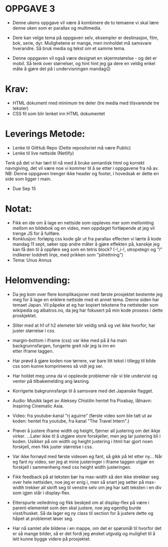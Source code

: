 # OPPGAVE 3
- Denne ukens oppgave vil være å kombinere de to temaene vi skal lære denne uken som er parallax og multimedia.

- Dere kan velge tema på oppgaven selv, eksempler er destinasjon, film, bok, serie, dyr. Mulighetene er mange, men innholdet må samsvare    hverandre. Så bruk media og tekst om et samme tema.

 - Denne oppgaven vil også være designet en skjermstørelse - og det er mobil. Så tenk over størrelser, og hint hint jeg ga dere en veldig enkel måte å gjøre det på i undervisningen mandag😉

# Krav:
 - HTML dokument med minimum tre deler (tre media med tilsvarende tre tekster)
 - CSS fil som blir lenket inn HTML dokumentet

# Leverings Metode:
 - Lenke til GitHub Repo (Dette repositoriet må være Public)
 - Lenke til live nettside (Netlify)

Tenk på det vi har lært til nå med å bruke semantisk html og korrekt navngiving, det vil være noe vi kommer til å se etter i oppgavene fra nå av.
NB: Denne oppgaven trenger ikke header og footer, i hovedsak er dette en side som ligger i main.

 - Due Sep 15



 # Notat:
  - Fikk en ide om å lage en nettside som oppleves mer som mellomting mellom en bildebok og en video, men oppdaget fortløpende at jeg vil trenge JS for å fullføre.
  - Konklusjon: forløpig css kode går ut fra parallax effecten vi lærte å kode mandag 11 sept, søker opp andre måter å gjøre effekten på, kanskje jeg kan få den til å oppføre seg som en tetris block? (-!_i-!, utropstegn og "i" indikerer loddrett linje, med prikken som "pilrettning")
  - Tema: Unus Annus

  # Helomvending: 
  - Da jeg kom over flere komplikasjoner med første prosjektet bestemte jeg meg for å lage en enklere nettside med et annet tema. Denne siden har temaet Japan. Vil påpeke at eg har kopiert tekstene fra nettsteder som wikipedia og albatros.no, da jeg har fokusert på min kode prosess i dette proskjektet. 
  - Sliter med at h1 of h2 elemeter blir veldig små og vet ikke hvorfor, har juster størrelse i css.
  - margin-bottom i iframe (css) var ikke med på å ha main backgrunnsfargen, fungerte greit når jeg la inn en <br> etter iframe taggen. 
  - Har prøvd å gjøre koden noe tørrere, var bare litt tekst i tillegg til bilde css som kunne komprimeres så vidt jeg ser.
  - Har holdet meg unna <picture> da vi opplevde problemer når vi ble undervist og venter på tilbakemelding ang løsning.
  - Korrigerte bakgrunnsfarge til å samsvare med det Japanske flagget.
  - Audio: Musikk laget av Aleksey Chistilin  hentet fra Pixabay, låtnavn: Inspiring Cinematic Asia.
  - Video: fra youtube-kanal "rj aguirre"
  (første video som ble tatt ut av koden: hentet fra youtube, fra kanal "The Travel Intern".)

  - Prøver å justere iframe width og height, fjerner all justering om det ikkje virker. ...Later ikke til å utgjøre store forskjeller, men jeg lar justering bli i koden. Usikker på om width og height justering i html har gjort noen forskjell, men fikk juster størrelse i css.
  - Var ikke fornøyd med første videoen eg fant, så gikk på let etter ny... Når eg fant ny video, ser jeg at mine justeringer i iframe taggen utgjør en forskjell i sammenheng med css height width justeringen. 

  - Fikk feedback på at teksten bør ha max-width så den ikke strekker seg over hele nettsiden, noe jeg er enig i, men så snart jeg setter på max-width trekker all skrift seg til venstre selv om jeg har satt teksten i en div som igjen står i display-flex.
  - Etterspurte veiledning og fikk beskjed om at display-flex på være i parent-elementet som den skal justere, noe jeg egentlig burde visst/husket. Så da lager eg ny class til section for å justere dette og håpet at problemet løser seg.

  - Har nå samlet alle bildene i en mappe, om det er spørsmål til hvorfor det er så mange bilder, så er det fordi jeg ønsket utgvalg og mulighet til å lett kunne bygge videre på prosjektet.
